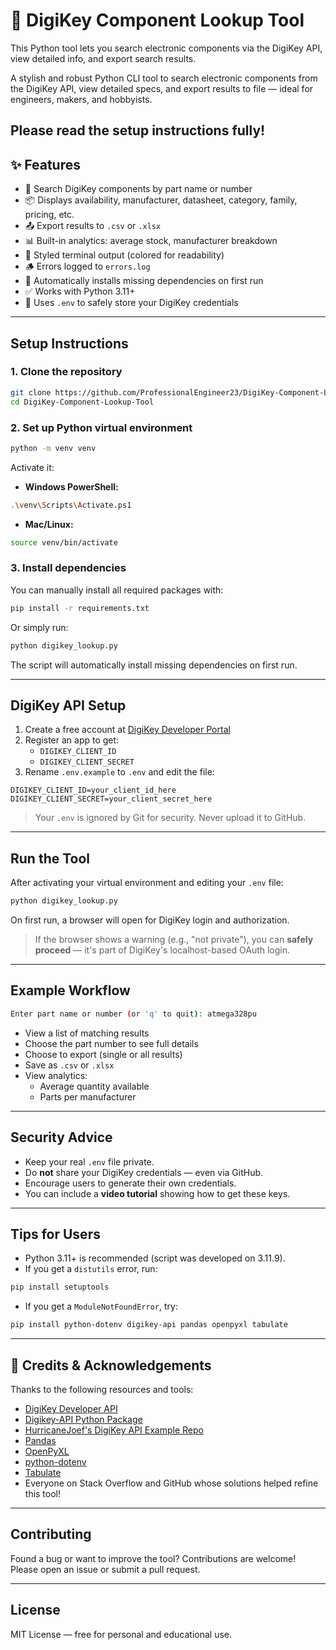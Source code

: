 # 🔧 DigiKey Component Lookup Tool

This Python tool lets you search electronic components via the DigiKey API, view detailed info, and export search results.

A stylish and robust Python CLI tool to search electronic components from the DigiKey API, view detailed specs, and export results to file — ideal for engineers, makers, and hobbyists.

Please read the setup instructions fully!
---

## ✨ Features

- 🔎 Search DigiKey components by part name or number  
- 📦 Displays availability, manufacturer, datasheet, category, family, pricing, etc.  
- 📤 Export results to `.csv` or `.xlsx`  
- 📊 Built-in analytics: average stock, manufacturer breakdown  
- 🎨 Styled terminal output (colored for readability)  
- 🪵 Errors logged to `errors.log`  
- 🔄 Automatically installs missing dependencies on first run  
- ✅ Works with Python 3.11+  
- 🔐 Uses `.env` to safely store your DigiKey credentials

---

## Setup Instructions

### 1. Clone the repository

```bash
git clone https://github.com/ProfessionalEngineer23/DigiKey-Component-Lookup-Tool.git
cd DigiKey-Component-Lookup-Tool
```

### 2. Set up Python virtual environment

```bash
python -m venv venv
```

Activate it:

- **Windows PowerShell:**
```bash
.\venv\Scripts\Activate.ps1
```

- **Mac/Linux:**
```bash
source venv/bin/activate
```

### 3. Install dependencies

You can manually install all required packages with:

```bash
pip install -r requirements.txt
```

Or simply run:

```bash
python digikey_lookup.py
```

The script will automatically install missing dependencies on first run.

---

## DigiKey API Setup

1. Create a free account at [DigiKey Developer Portal](https://developer.digikey.com/)
2. Register an app to get:
   - `DIGIKEY_CLIENT_ID`
   - `DIGIKEY_CLIENT_SECRET`
3. Rename `.env.example` to `.env` and edit the file:

```
DIGIKEY_CLIENT_ID=your_client_id_here
DIGIKEY_CLIENT_SECRET=your_client_secret_here
```

> Your `.env` is ignored by Git for security. Never upload it to GitHub.

---

## Run the Tool

After activating your virtual environment and editing your `.env` file:

```bash
python digikey_lookup.py
```

On first run, a browser will open for DigiKey login and authorization.  
> If the browser shows a warning (e.g., "not private"), you can **safely proceed** — it's part of DigiKey's localhost-based OAuth login.

---

## Example Workflow

```bash
Enter part name or number (or 'q' to quit): atmega328pu
```

- View a list of matching results
- Choose the part number to see full details
- Choose to export (single or all results)
- Save as `.csv` or `.xlsx`
- View analytics:
  - Average quantity available
  - Parts per manufacturer

---

## Security Advice

- Keep your real `.env` file private.
- Do **not** share your DigiKey credentials — even via GitHub.
- Encourage users to generate their own credentials.
- You can include a **video tutorial** showing how to get these keys.

---

## Tips for Users

- Python 3.11+ is recommended (script was developed on 3.11.9).
- If you get a `distutils` error, run:

```bash
pip install setuptools
```

- If you get a `ModuleNotFoundError`, try:

```bash
pip install python-dotenv digikey-api pandas openpyxl tabulate
```

---

## 🙏 Credits & Acknowledgements

Thanks to the following resources and tools:

- [DigiKey Developer API](https://developer.digikey.com/)
- [Digikey-API Python Package](https://pypi.org/project/digikey-api/)
- [HurricaneJoef's DigiKey API Example Repo](https://github.com/hurricaneJoef/digikey-api)
- [Pandas](https://pandas.pydata.org/)
- [OpenPyXL](https://openpyxl.readthedocs.io/)
- [python-dotenv](https://pypi.org/project/python-dotenv/)
- [Tabulate](https://pypi.org/project/tabulate/)
- Everyone on Stack Overflow and GitHub whose solutions helped refine this tool!

---

## Contributing

Found a bug or want to improve the tool? Contributions are welcome!  
Please open an issue or submit a pull request.

---

## License

MIT License — free for personal and educational use.
